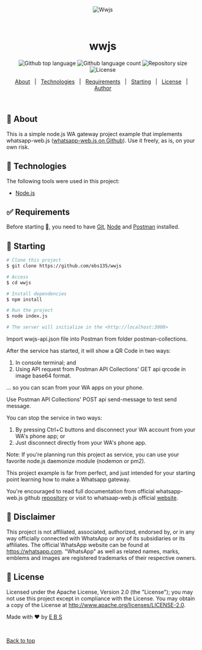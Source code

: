 <div align="center" id="top"> 
  <img src="./.github/app.gif" alt="Wwjs" />

  &#xa0;

  <!-- <a href="https://wwjs.netlify.app">Demo</a> -->
</div>

<h1 align="center">wwjs</h1>

<p align="center">
  <img alt="Github top language" src="https://img.shields.io/github/languages/top/ebs135/wwjs?color=56BEB8">

  <img alt="Github language count" src="https://img.shields.io/github/languages/count/ebs135/wwjs?color=56BEB8">

  <img alt="Repository size" src="https://img.shields.io/github/repo-size/ebs135/wwjs?color=56BEB8">

  <img alt="License" src="https://img.shields.io/github/license/ebs135/wwjs?color=56BEB8">

  <!-- <img alt="Github issues" src="https://img.shields.io/github/issues/ebs135/wwjs?color=56BEB8" /> -->

  <!-- <img alt="Github forks" src="https://img.shields.io/github/forks/ebs135/wwjs?color=56BEB8" /> -->

  <!-- <img alt="Github stars" src="https://img.shields.io/github/stars/ebs135/wwjs?color=56BEB8" /> -->
</p>

<!-- Status -->

<!-- <h4 align="center"> 
	🚧  Wwjs 🚀 Under construction...  🚧
</h4> 

<hr> -->

<p align="center">
  <a href="#dart-about">About</a> &#xa0; | &#xa0; 
  <a href="#rocket-technologies">Technologies</a> &#xa0; | &#xa0;
  <a href="#white_check_mark-requirements">Requirements</a> &#xa0; | &#xa0;
  <a href="#checkered_flag-starting">Starting</a> &#xa0; | &#xa0;
  <a href="#memo-license">License</a> &#xa0; | &#xa0;
  <a href="https://github.com/ebs135" target="_blank">Author</a>
</p>

<br>

## :dart: About ##

This is a simple node.js WA gateway project example that implements whatsapp-web.js (<a href="https://github.com/pedroslopez/whatsapp-web.js">whatsapp-web.js on Github</a>). Use it freely, as is, on your own risk.

## :rocket: Technologies ##

The following tools were used in this project:

- [Node.js](https://nodejs.org/en/)

## :white_check_mark: Requirements ##

Before starting :checkered_flag:, you need to have [Git](https://git-scm.com), [Node](https://nodejs.org/en/) and [Postman](https://www.postman.com/downloads/) installed.

## :checkered_flag: Starting ##

```bash
# Clone this project
$ git clone https://github.com/ebs135/wwjs

# Access
$ cd wwjs

# Install dependencies
$ npm install

# Run the project
$ node index.js

# The server will initialize in the <http://localhost:3000>
```

Import wwjs-api.json file into Postman from folder postman-collections.

After the service has started, it will show a QR Code in two ways:
1. In console terminal; and
2. Using API request from Postman API Collections' GET api qrcode in image base64 format.

... so you can scan from your WA apps on your phone.

Use Postman API Collections' POST api send-message to test send message.

You can stop the service in two ways:
1. By pressing Ctrl+C buttons and disconnect your WA account from your WA's phone app; or
2. Just disconnect directly from your WA's phone app.

Note:
If you're planning run this project as service, you can use your favorite node.js daemonize module (nodemon or pm2).

This project example is far from perfect, and just intended for your starting point learning how to make a Whatsapp gateway.

You're encouraged to read full documentation from official whatsapp-web.js github <a href="https://github.com/pedroslopez/whatsapp-web.js">repository</a> or visit to whatsaap-web.js official <a href="https://wwebjs.dev">website</a>.

## :memo: Disclaimer ##

This project is not affiliated, associated, authorized, endorsed by, or in any way officially connected with WhatsApp or any of its subsidiaries or its affiliates. The official WhatsApp website can be found at <a href="https://whatsapp.com"></a>https://whatsapp.com</a>. "WhatsApp" as well as related names, marks, emblems and images are registered trademarks of their respective owners.

## :memo: License ##

Licensed under the Apache License, Version 2.0 (the "License"); you may not use this project except in compliance with the License. You may obtain a copy of the License at <a href="http://www.apache.org/licenses/LICENSE-2.0"></a>http://www.apache.org/licenses/LICENSE-2.0</a>.


Made with :heart: by <a href="https://github.com/ebs135" target="_blank">E B S</a>

&#xa0;

<a href="#top">Back to top</a>
